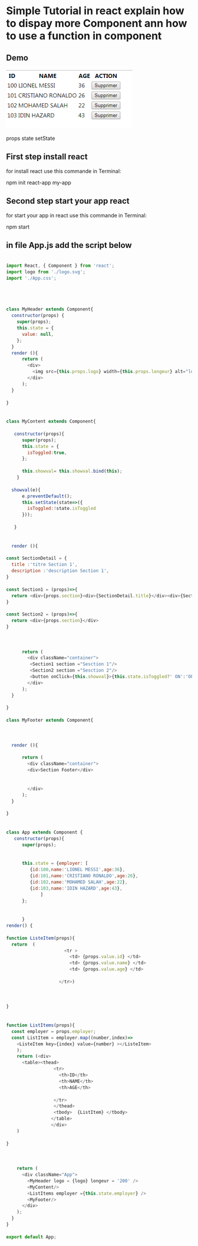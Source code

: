 Simple Tutorial in react explain how to dispay more Component ann how to use a function in component
===

Demo
---


![alt text](https://github.com/akkaoui-abdou/tuto-react-state-key-props/blob/master/Demo.png)

props
state
setState


First step install react 
---

for install react use this commande in Terminal:

npm init react-app my-app



Second step start your app react 
---

for start your app in react use this commande in Terminal:

npm start


in file App.js add the script below 
---


```javascript

import React, { Component } from 'react';
import logo from './logo.svg';
import './App.css';




class MyHeader extends Component{
  constructor(props) {
    super(props);
    this.state = {
      value: null,
    };
  }
  render (){
      return (
        <div>
          <img src={this.props.logo} width={this.props.longeur} alt="logo"/>
        </div>
      );
  }

}


class MyContent extends Component{

   constructor(props){
      super(props);
      this.state = {
        isToggled:true,
      };
  
      this.showval= this.showval.bind(this);
    }
  
  showval(e){
      e.preventDefault();
      this.setState(state=>({
        isToggled:!state.isToggled
      }));
  
   }


  render (){

const SectionDetail = {
  title :'titre Section 1',
  description :'description Section 1',
}

const Section1 = (props)=>{
  return <div>{props.section}<div>{SectionDetail.title}</div><div>{SectionDetail.description}</div></div>
}

const Section2 = (props)=>{
  return <div>{props.section}</div>
}



      return (
        <div className="container">
         <Section1 section ="Sesction 1"/>
         <Section2 section ="Sesction 2"/>
         <button onClick={this.showval}>{this.state.isToggled?' ON':'OFF'}</button>
        </div>
      );
  }

}

class MyFooter extends Component{

 

  render (){
    
      return (
        <div className="container">
        <div>Section Footer</div>
       
         
        </div>
      );
  }

}


class App extends Component {
   constructor(props){
      super(props);
      
      
      this.state = {employer: [
         {id:100,name:'LIONEL MESSI',age:36},
         {id:101,name:'CRISTIANO RONALDO',age:26},
         {id:102,name:'MOHAMED SALAH',age:22},
         {id:103,name:'IDIN HAZARD',age:43},
             ]
      };
      
      
      }
render() {

function ListeItem(props){
  return  (
                      <tr >
                        <td> {props.value.id} </td>
                        <td> {props.value.name} </td>
                        <td> {props.value.age} </td>
                    
                    </tr>)
              
            
       
}


function ListItems(props){
  const employer = props.employer;
  const ListItem = employer.map((number,index)=>
    <ListeItem key={index} value={number} ></ListeItem>
    );
    return (<div>
      <table><thead>
                  <tr>
                    <th>ID</th>
                    <th>NAME</th>
                    <th>AGE</th>
             
                  </tr>
                  </thead>  
                  <tbody>  {ListItem} </tbody>
                 </table>
                 </div>
    )

}

 

    return (
      <div className="App">
        <MyHeader logo = {logo} longeur = '200' />
        <MyContent/>
        <ListItems employer ={this.state.employer} />
        <MyFooter/>
      </div>
    );
  }
}

export default App;



```